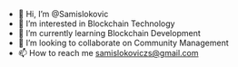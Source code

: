 - 👋 Hi, I’m @Samislokovic
- 👀 I’m interested in Blockchain Technology
- 🌱 I’m currently learning Blockchain Development
- 💞️ I’m looking to collaborate on Community Management
- 📫 How to reach me samislokoviczs@gmail.com

<!---
Samislokovic/Samislokovic is a ✨ special ✨ repository because its `README.md` (this file) appears on your GitHub profile.
You can click the Preview link to take a look at your changes.
--->
